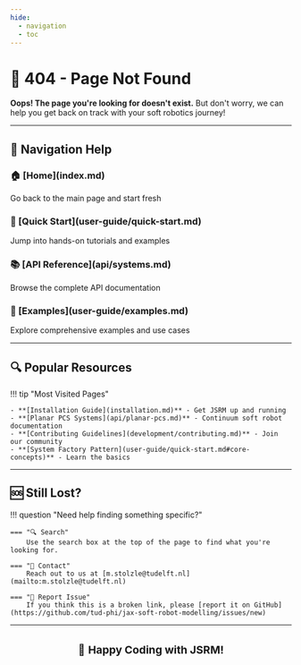 ```yaml
---
hide:
  - navigation
  - toc
---
```


# 🤖 404 - Page Not Found

<div class="doc-summary">
  <strong>Oops! The page you're looking for doesn't exist.</strong> But don't worry, we can help you get back on track with your soft robotics journey!
</div>

---

## 🧭 Navigation Help

<div class="feature-grid">
  <div class="feature-card">
    <h3><span class="icon">🏠</span> [Home](index.md)</h3>
    <p>Go back to the main page and start fresh</p>
  </div>
  
  <div class="feature-card">
    <h3><span class="icon">🚀</span> [Quick Start](user-guide/quick-start.md)</h3>
    <p>Jump into hands-on tutorials and examples</p>
  </div>
  
  <div class="feature-card">
    <h3><span class="icon">📚</span> [API Reference](api/systems.md)</h3>
    <p>Browse the complete API documentation</p>
  </div>
  
  <div class="feature-card">
    <h3><span class="icon">📖</span> [Examples](user-guide/examples.md)</h3>
    <p>Explore comprehensive examples and use cases</p>
  </div>
</div>

---

## 🔍 Popular Resources

!!! tip "Most Visited Pages"
    
    - **[Installation Guide](installation.md)** - Get JSRM up and running
    - **[Planar PCS Systems](api/planar-pcs.md)** - Continuum soft robot documentation  
    - **[Contributing Guidelines](development/contributing.md)** - Join our community
    - **[System Factory Pattern](user-guide/quick-start.md#core-concepts)** - Learn the basics

---

## 🆘 Still Lost?

!!! question "Need help finding something specific?"

    === "🔍 Search"
        Use the search box at the top of the page to find what you're looking for.
    
    === "📧 Contact"
        Reach out to us at [m.stolzle@tudelft.nl](mailto:m.stolzle@tudelft.nl)
    
    === "🐛 Report Issue"
        If you think this is a broken link, please [report it on GitHub](https://github.com/tud-phi/jax-soft-robot-modelling/issues/new)

---

<div style="text-align: center; margin: 2rem 0;">
  <p style="font-size: 1.2rem; color: var(--md-primary-fg-color);">
    🤖 <strong>Happy Coding with JSRM!</strong>
  </p>
</div>
